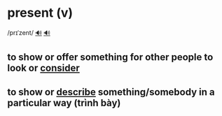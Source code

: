 # present (v)

/prɪˈzent/ [🔊](https://www.oxfordlearnersdictionaries.com/media/english/uk_pron/p/pre/prese/present__gb_3.mp3) [🔊](https://www.oxfordlearnersdictionaries.com/media/english/us_pron/p/pre/prese/present__us_3.mp3)

## to show or offer something for other people to look or [consider](../c/consider-v.md#to-think-about-something-carefully-especially-in-order-to-make-a-decision)



## to show or [describe](../d/describe-v.md#to-say-what-somebodysomething-is-like-mô-tả-miêu-tả) something/somebody in a particular way (trình bày)